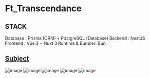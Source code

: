 # Ft_Transcendance

## STACK
Database : Prisma (ORM) + PostgreSQL (Database)
Backend : NestJS
Frontend : Vue 3 + Nuxt 3
Runtime & Bundler: Bun

## [Subject](https://github.com/Ayblin42/ft_transcendance/blob/main/transcendence.pdf)


![image](https://github.com/user-attachments/assets/1f10af67-8afd-4355-afd2-9a0ea455f06f)
![image](https://github.com/user-attachments/assets/1f65ca26-2cab-442d-84e6-9fdfbbd1f32a)
![image](https://github.com/user-attachments/assets/d501e3a2-cb09-45f6-8d0c-13b54f995b38)
![image](https://github.com/user-attachments/assets/eb23528f-9acf-41d1-bc9b-435e499665af)
![image](https://github.com/user-attachments/assets/c919fdd7-3b6a-4c3c-89fd-2044243638c6)
